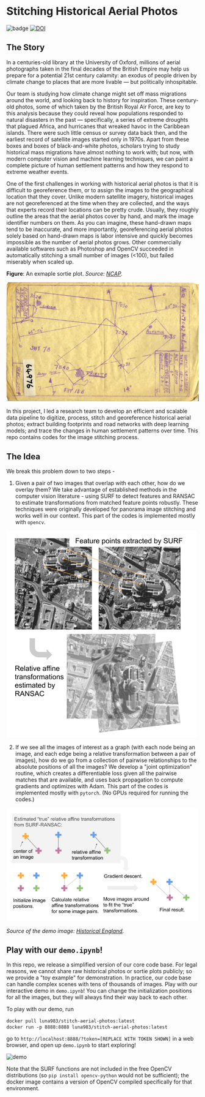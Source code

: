 # Stitching Historical Aerial Photos

![badge](https://github.com/luna983/stitch-aerial-photos/workflows/Build/badge.svg) [![DOI](https://zenodo.org/badge/290566410.svg)](https://zenodo.org/badge/latestdoi/290566410)

## The Story

In a centuries-old library at the University of Oxford, millions of aerial photographs taken in the final decades of the British Empire may help us prepare for a potential 21st century calamity: an exodus of people driven by climate change to places that are more livable — but politically inhospitable.

Our team is studying how climate change might set off mass migrations around the world, and looking back to history for inspiration. These century-old photos, some of which taken by the British Royal Air Force, are key to this analysis because they could reveal how populations responded to natural disasters in the past — specifically, a series of extreme droughts that plagued Africa, and hurricanes that wreaked havoc in the Caribbean islands. There were such little census or survey data back then, and the earliest record of satellite images started only in 1970s. Apart from these boxes and boxes of black-and-white photos, scholars trying to study historical mass migrations have almost nothing to work with; but now, with modern computer vision and machine learning techniques, we can paint a complete picture of human settlement patterns and how they respond to extreme weather events.

One of the first challenges in working with historical aerial photos is that it is difficult to georeference them, or to assign the images to the geographical location that they cover. Unlike modern satellite imagery, historical images are not georeferenced at the time when they are collected, and the ways that experts record their locations can be pretty crude. Usually, they roughly outline the areas that the aerial photos cover by hand, and mark the image identifier numbers on them. As you can imagine, these hand-drawn maps tend to be inaccurate, and more importantly, georeferencing aerial photos solely based on hand-drawn maps is labor intensive and quickly becomes impossible as the number of aerial photos grows. Other commercially available softwares such as Photoshop and OpenCV succeeded in automatically stitching a small number of images (<100), but failed miserably when scaled up.

__Figure__: An exmaple sortie plot. _Source: [NCAP](https://ncap.org.uk/sites/default/files/NCAP_ACIU_PLOT_64976-3.jpg)._

![ExampleSortiePlot](docs/sortie.jpg)

In this project, I led a research team to develop an efficient and scalable data pipeline to digitize, process, stitch and georeference historical aerial photos; extract building footprints and road networks with deep learning models; and trace the changes in human settlement patterns over time. This repo contains codes for the image stitching process.

## The Idea

We break this problem down to two steps -

1. Given a pair of two images that overlap with each other, how do we overlay them? We take advantage of established methods in the computer vision literature - using SURF to detect features and RANSAC to estimate transformations from matched feature points robustly. These techniques were originally developed for panorama image stitching and works well in our context. This part of the codes is implemented mostly with `opencv`.

![surf-ransac](docs/schematic1.png)

2. If we see all the images of interest as a graph (with each node being an image, and each edge being a relative transformation between a pair of images), how do we go from a collection of pairwise relationships to the absolute positions of all the images? We develop a "joint optimization" routine, which creates a differentiable loss given all the pairwise matches that are available, and uses back propagation to compute gradients and optimizes with Adam. This part of the codes is implemented mostly with `pytorch`. (No GPUs required for running the codes.)

![joint-optim](docs/schematic2.png)

_Source of the demo image: [Historical England](https://historicengland.org.uk/media/5589/london-st-pauls-vertical-1948-raf_58_40_5069-00.jpg?mode=max&quality=90&width=1200&height=1200&upscale=false&rnd=131817426560000000)._

## Play with our `demo.ipynb`!

In this repo, we release a simplified version of our core code base. For legal reasons, we cannot share raw historical photos or sortie plots publicly; so we provide a "toy example" for demonstration. In practice, our code base can handle complex scenes with tens of thousands of images. Play with our interactive demo in `demo.ipynb`! You can change the initialization positions for all the images, but they will always find their way back to each other.

To play with our demo, run

```
docker pull luna983/stitch-aerial-photos:latest
docker run -p 8888:8888 luna983/stitch-aerial-photos:latest
```

go to `http://localhost:8888/?token=[REPLACE WITH TOKEN SHOWN]` in a web browser, and open up `demo.ipynb` to start exploring!

![demo](docs/demo.gif)

Note that the SURF functions are not included in the free OpenCV distributions (so `pip install opencv-python` would not be sufficient); the docker image contains a version of OpenCV compiled specifically for that environment.
